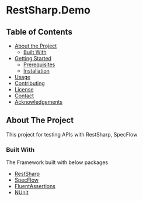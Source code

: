# RestSharp.Demo

<!-- TABLE OF CONTENTS -->
## Table of Contents

* [About the Project](#about-the-project)
  * [Built With](#built-with)
* [Getting Started](#getting-started)
  * [Prerequisites](#prerequisites)
  * [Installation](#installation)
* [Usage](#usage)
* [Contributing](#contributing)
* [License](#license)
* [Contact](#contact)
* [Acknowledgements](#acknowledgements)

<!-- ABOUT THE PROJECT -->

## About The Project

This project for testing APIs with RestSharp, SpecFlow

### Built With
The Framework built with below packages
* [RestSharp](http://restsharp.org)
* [SpecFlow](https://specflow.org/)
* [FluentAssertions](https://fluentAssertions.com)
* [NUnit](https://nunit.org)


